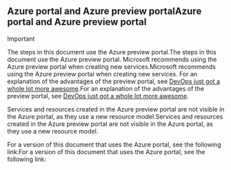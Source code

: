 ## <a name="azure-portal-and-azure-preview-portal"></a><span data-ttu-id="d32a1-101">Azure portal and Azure preview portal</span><span class="sxs-lookup"><span data-stu-id="d32a1-101">Azure portal and Azure preview portal</span></span>
> [!IMPORTANT]
> <span data-ttu-id="d32a1-102">The steps in this document use the Azure preview portal.</span><span class="sxs-lookup"><span data-stu-id="d32a1-102">The steps in this document use the Azure preview portal.</span></span> <span data-ttu-id="d32a1-103">Microsoft recommends using the Azure preview portal when creating new services.</span><span class="sxs-lookup"><span data-stu-id="d32a1-103">Microsoft recommends using the Azure preview portal when creating new services.</span></span> <span data-ttu-id="d32a1-104">For an explanation of the advantages of the preview portal, see [DevOps just got a whole lot more awesome](https://azure.microsoft.com/overview/preview-portal/).</span><span class="sxs-lookup"><span data-stu-id="d32a1-104">For an explanation of the advantages of the preview portal, see [DevOps just got a whole lot more awesome](https://azure.microsoft.com/overview/preview-portal/).</span></span> 
> 
> <span data-ttu-id="d32a1-105">Services and resources created in the Azure preview portal are not visible in the Azure portal, as they use a new resource model.</span><span class="sxs-lookup"><span data-stu-id="d32a1-105">Services and resources created in the Azure preview portal are not visible in the Azure portal, as they use a new resource model.</span></span>
> 
> 

<span data-ttu-id="d32a1-106">For a version of this document that uses the Azure portal, see the following link:</span><span class="sxs-lookup"><span data-stu-id="d32a1-106">For a version of this document that uses the Azure portal, see the following link:</span></span>

